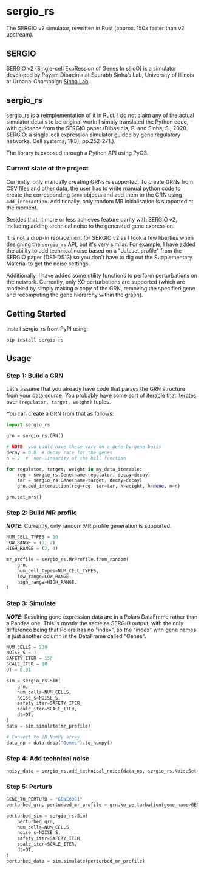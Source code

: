 # sergio_rs

The SERGIO v2 simulator, rewritten in Rust (approx. 150x faster than v2 upstream).

## SERGIO

SERGIO v2 (Single-cell ExpRession of Genes In silicO) is a simulator developed by Payam Dibaeinia at Saurabh Sinha’s Lab, University of Illinois at Urbana-Champaign [Sinha Lab](https://www.sinhalab.net/sinha-s-home).

## sergio_rs

sergio_rs is a reimplementation of it in Rust. I do not claim any of the actual simulator details to be original work: I simply translated the Python code, with guidance from the SERGIO paper (Dibaeinia, P. and Sinha, S., 2020. SERGIO: a single-cell expression simulator guided by gene regulatory networks. Cell systems, 11(3), pp.252-271.).

The library is exposed through a Python API using PyO3.

### Current state of the project

Currently, only manually creating GRNs is supported. To create GRNs from CSV files and other data, the user has to write manual python code to create the corresponding `Gene` objects and add them to the GRN using `add_interaction`. Additionally, only random MR initialisation is supported at the moment.

Besides that, it more or less achieves feature parity with SERGIO v2, including adding technical noise to the generated gene expression.

It is not a drop-in replacement for SERGIO v2 as I took a few liberties when designing the `sergio_rs` API, but it's very similar. For example, I have added the ability to add technical noise based on a "dataset profile" from the SERGIO paper (DS1-DS13) so you don't have to dig out the Supplementary Material to get the noise settings.

Additionally, I have added some utility functions to perform perturbations on the network. Currently, only KO perturbations are supported (which are modeled by simply making a copy of the GRN, removing the specified gene and recomputing the gene hierarchy within the graph).

## Getting Started

Install sergio_rs from PyPI using:

`pip install sergio-rs`

## Usage

### Step 1: Build a GRN

Let's assume that you already have code that parses the GRN structure from your data source. You probably have some sort of iterable that iterates over `(regulator, target, weight)` tuples.

You can create a GRN from that as follows:

```py
import sergio_rs

grn = sergio_rs.GRN()

# NOTE: you could have these vary on a gene-by-gene basis
decay = 0.8  # decay rate for the genes
n = 2  #  non-linearity of the hill function

for regulator, target, weight in my_data_iterable:
    reg = sergio_rs.Gene(name=regulator, decay=decay)
    tar = sergio_rs.Gene(name=target, decay=decay)
    grn.add_interaction(reg=reg, tar=tar, k=weight, h=None, n=n)

grn.set_mrs()
```

### Step 2: Build MR profile

**_NOTE_**: Currently, only random MR profile generation is supported.

```py
NUM_CELL_TYPES = 10
LOW_RANGE = (0, 2)
HIGH_RANGE = (2, 4)

mr_profile = sergio_rs.MrProfile.from_random(
    grn,
    num_cell_types=NUM_CELL_TYPES,
    low_range=LOW_RANGE,
    high_range=HIGH_RANGE,
)
```

### Step 3: Simulate

**_NOTE_**: Resulting gene expression data are in a Polars DataFrame rather than a Pandas one. This is mostly the same as SERGIO output, with the only difference being that Polars has no "index", so the "index" with gene names is just another column in the DataFrame called "Genes".

```py
NUM_CELLS = 200
NOISE_S = 1
SAFETY_ITER = 150
SCALE_ITER = 10
DT = 0.01

sim = sergio_rs.Sim(
    grn,
    num_cells=NUM_CELLS,
    noise_s=NOISE_S,
    safety_iter=SAFETY_ITER,
    scale_iter=SCALE_ITER,
    dt=DT,
)
data = sim.simulate(mr_profile)

# Convert to 2D NumPy array
data_np = data.drop("Genes").to_numpy()
```

### Step 4: Add technical noise

```py
noisy_data = sergio_rs.add_technical_noise(data_np, sergio_rs.NoiseSetting.DS6)
```

### Step 5: Perturb

```py
GENE_TO_PERTURB = "GENE0001"
perturbed_grn, perturbed_mr_profile = grn.ko_perturbation(gene_name=GENE_TO_PERTURB, mr_profile=mr_profile)

perturbed_sim = sergio_rs.Sim(
    perturbed_grn,
    num_cells=NUM_CELLS,
    noise_s=NOISE_S,
    safety_iter=SAFETY_ITER,
    scale_iter=SCALE_ITER,
    dt=DT,
)
perturbed_data = sim.simulate(perturbed_mr_profile)
```
